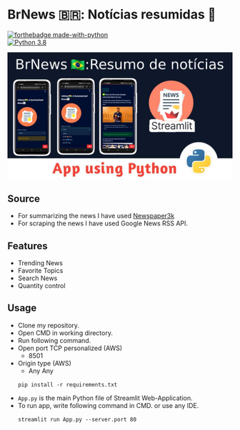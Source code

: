 # BrNews 🇧🇷: Notícias resumidas 📰

[![forthebadge made-with-python](http://ForTheBadge.com/images/badges/made-with-python.svg)](https://www.python.org/)               
[![Python 3.8](https://img.shields.io/badge/python-3.8-blue.svg)](https://www.python.org/downloads/release/python-360/)

<img src="https://github.com/RonierisonMaciel/BrNews/blob/master/thumb.jpg">

## Source
- For summarizing the news I have used [Newspaper3k](https://newspaper.readthedocs.io/en/latest/)
- For scraping the news I have used Google News RSS API.

## Features
- Trending News
- Favorite Topics
- Search News
- Quantity control

## Usage
- Clone my repository.
- Open CMD in working directory.
- Run following command.
- Open port TCP personalized (AWS)
   - 8501
- Origin type (AWS)
   - Any
Any 
  ```
  pip install -r requirements.txt
  ```
- `App.py` is the main Python file of Streamlit Web-Application. 
- To run app, write following command in CMD. or use any IDE.
  ```
  streamlit run App.py --server.port 80
  ```
